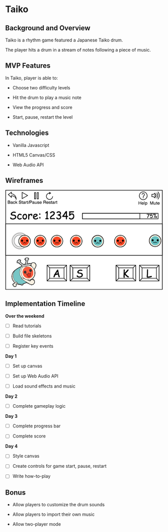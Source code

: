 # Taiko

## Background and Overview

Taiko is a rhythm game featured a Japanese Taiko drum.

The player hits a drum in a stream of notes following a piece of music.

## MVP Features

In Taiko, player is able to:

- Choose two difficulty levels

- Hit the drum to play a music note

- View the progress and score

- Start, pause, restart the level

## Technologies

- Vanilla Javascript

- HTML5 Canvas/CSS

- Web Audio API

## Wireframes

![Taiko](https://raw.githubusercontent.com/doahuang/Taiko/master/gifs/wireframe.png)

## Implementation Timeline

__Over the weekend__

- [ ] Read tutorials

- [ ] Build file skeletons

- [ ] Register key events

__Day 1__

- [ ] Set up canvas

- [ ] Set up Web Audio API

- [ ] Load sound effects and music

__Day 2__

- [ ] Complete gameplay logic

__Day 3__

- [ ] Complete progress bar

- [ ] Complete score

__Day 4__

- [ ] Style canvas

- [ ] Create controls for game start, pause, restart

- [ ] Write how-to-play

## Bonus

- Allow players to customize the drum sounds

- Allow players to import their own music

- Allow two-player mode

